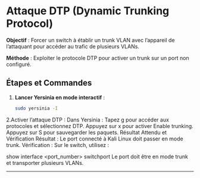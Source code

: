 # Attaque DTP (Dynamic Trunking Protocol)

**Objectif** : Forcer un switch à établir un trunk VLAN avec l’appareil de l’attaquant pour accéder au trafic de plusieurs VLANs.

**Méthode** : Exploiter le protocole DTP pour activer un trunk sur un port non configuré.

## Étapes et Commandes

1. **Lancer Yersinia en mode interactif** :
   ```bash
   sudo yersinia -I

2.Activer l’attaque DTP :
Dans Yersinia :
Tapez g pour accéder aux protocoles et sélectionnez DTP.
Appuyez sur x pour activer Enable trunking.
Appuyez sur S pour sauvegarder les paquets.
Résultat Attendu et Vérification
Résultat : Le port connecté à Kali Linux doit passer en mode trunk.
Vérification : Sur le switch, utilisez :

show interface <port_number> switchport
Le port doit être en mode trunk et transporter plusieurs VLANs.


---

